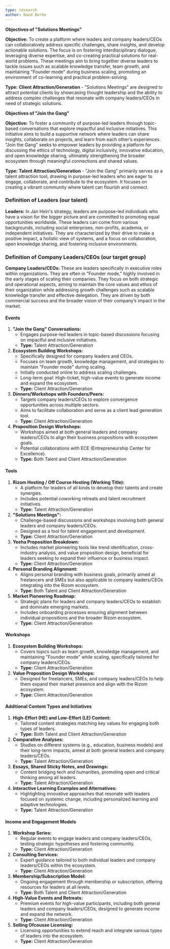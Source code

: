 ```yaml
---
type: research
author: Naod Berhe
---
```

**Objectives of "Solutions Meetings"**

**Objective:**
To create a platform where leaders and company leaders/CEOs can collaboratively address specific challenges, share insights, and develop actionable solutions. The focus is on fostering interdisciplinary dialogue, leveraging diverse expertise, and co-creating practical solutions for real-world problems. These meetings aim to bring together diverse leaders to tackle issues such as scalable knowledge transfer, team growth, and maintaining "Founder mode" during business scaling, promoting an environment of co-learning and practical problem-solving.

**Type:**
**Client Attraction/Generation** - "Solutions Meetings" are designed to attract potential clients by showcasing thought leadership and the ability to address complex challenges that resonate with company leaders/CEOs in need of strategic solutions.

**Objectives of "Join the Gang"**

**Objective:**
To foster a community of purpose-led leaders through topic-based conversations that explore impactful and inclusive initiatives. This initiative aims to build a supportive network where leaders can share insights, collaborate on projects, and learn from each other’s experiences. "Join the Gang" seeks to empower leaders by providing a platform for discussing the ethics of technology, digital inclusivity, innovative education, and open knowledge sharing, ultimately strengthening the broader ecosystem through meaningful connections and shared values.

**Type:**
**Talent Attraction/Generation** - "Join the Gang" primarily serves as a talent attraction tool, drawing in purpose-led leaders who are eager to engage, collaborate, and contribute to the ecosystem. It focuses on creating a vibrant community where talent can flourish and connect.


### **Definition of Leaders (our talent)**

**Leaders:** In Jan Hein's strategy, leaders are purpose-led individuals who have a vision for the bigger picture and are committed to promoting equal opportunities worldwide. These leaders can come from various backgrounds, including social enterprises, non-profits, academia, or independent initiatives. They are characterized by their drive to make a positive impact, a holistic view of systems, and a focus on collaboration, open knowledge sharing, and fostering inclusive environments.

### **Definition of Company Leaders/CEOs (our target group)**

**Company Leaders/CEOs:** These are leaders specifically in executive roles within organizations. They are often in "Founder mode," highly involved in the early stages of scaling their companies. They focus on both strategic and operational aspects, aiming to maintain the core values and ethos of their organization while addressing growth challenges such as scalable knowledge transfer and effective delegation. They are driven by both commercial success and the broader vision of their company’s impact in the market.

#### Events


1. **"Join the Gang" Conversations:**
   * Engages purpose-led leaders in topic-based discussions focusing on impactful and inclusive initiatives.
   * **Type:** Talent Attraction/Generation
2. **Ecosystem Building Workshops:**
   * Specifically designed for company leaders and CEOs.
   * Focuses on team growth, knowledge management, and strategies to maintain "Founder mode" during scaling.
   * Initially conducted online to address scaling challenges.
   * Long-term goal: High-ticket, high-value events to generate income and expand the ecosystem.
   * **Type:** Client Attraction/Generation
3. **Dinners/Workshops with Founders/Peers:**
   * Targets company leaders/CEOs to explore convergence opportunities across multiple sectors.
   * Aims to facilitate collaboration and serve as a client lead generation tool.
   * **Type:** Client Attraction/Generation
4. **Proposition Design Workshops:**
   * Workshops aimed at both general leaders and company leaders/CEOs to align their business propositions with ecosystem goals.
   * Potential collaborations with ECE (Entrepreneurship Center for Excellence).
   * **Type:** Both Talent and Client Attraction/Generation

#### Tools


1. **Rizom Hosting / Off Course Hosting (Working Title):**
   * A platform for leaders of all kinds to develop their talents and create synergies.
   * Includes potential coworking retreats and talent recruitment initiatives.
   * **Type:** Talent Attraction/Generation
2. **"Solutions Meetings":**
   * Challenge-based discussions and workshops involving both general leaders and company leaders/CEOs.
   * Designed as a tool for talent engagement and development.
   * **Type:** Client Attraction/Generation
3. **Yeeha Proposition Breakdown:**
   * Includes market pioneering tools like trend identification, cross-industry analysis, and value proposition design, beneficial for leaders seeking to expand their influence or business impact.
   * **Type:** Client Attraction/Generation
4. **Personal Branding Alignment:**
   * Aligns personal branding with business goals, primarily aimed at freelancers and SMEs but also applicable to company leaders/CEOs integrating into the Rizom ecosystem.
   * **Type:** Both Talent and Client Attraction/Generation
5. **Market Pioneering Roadmap:**
   * Strategic plans for leaders and company leaders/CEOs to establish and dominate emerging markets.
   * Includes onboarding processes ensuring alignment between individual propositions and the broader Rizom ecosystem.
   * **Type:** Client Attraction/Generation

#### Workshops


1. **Ecosystem Building Workshops:**
   * Covers topics such as team growth, knowledge management, and maintaining "Founder mode" while scaling, specifically tailored for company leaders/CEOs.
   * **Type:** Client Attraction/Generation
2. **Value Proposition Design Workshops:**
   * Designed for freelancers, SMEs, and company leaders/CEOs to help them expand their market presence and align with the Rizom ecosystem.
   * **Type:** Client Attraction/Generation

#### Additional Content Types and Initiatives


1. **High-Effort (HE) and Low-Effort (LE) Content:**
   * Tailored content strategies matching key values for engaging both types of leaders.
   * **Type:** Both Talent and Client Attraction/Generation
2. **Comparative Analyses:**
   * Studies on different systems (e.g., education, business models) and their long-term impacts, aimed at both general leaders and company leaders/CEOs.
   * **Type:** Talent Attraction/Generation
3. **Essays, Shared Sticky Notes, and Drawings:**
   * Content bridging tech and humanities, promoting open and critical thinking among all leaders.
   * **Type:** Talent Attraction/Generation
4. **Interactive Learning Examples and Alternatives:**
   * Highlighting innovative approaches that resonate with leaders focused on systemic change, including personalized learning and adaptive technologies.
   * **Type:** Talent Attraction/Generation

#### Income and Engagement Models


1. **Workshop Series:**
   * Regular events to engage leaders and company leaders/CEOs, testing strategic hypotheses and fostering community.
   * **Type:** Client Attraction/Generation
2. **Consulting Services:**
   * Expert guidance tailored to both individual leaders and company leaders/CEOs within the ecosystem.
   * **Type:** Client Attraction/Generation
3. **Membership/Subscription Model:**
   * Ongoing engagement through membership or subscription, offering resources for leaders at all levels.
   * **Type:** Both Talent and Client Attraction/Generation
4. **High-Value Events and Retreats:**
   * Premium events for high-value participants, including both general leaders and company leaders/CEOs, designed to generate income and expand the network.
   * **Type:** Client Attraction/Generation
5. **Selling Ofcousse Licensing:**
   * Licensing opportunities to extend reach and integrate various types of leaders into the ecosystem.
   * **Type:** Client Attraction/Generation



